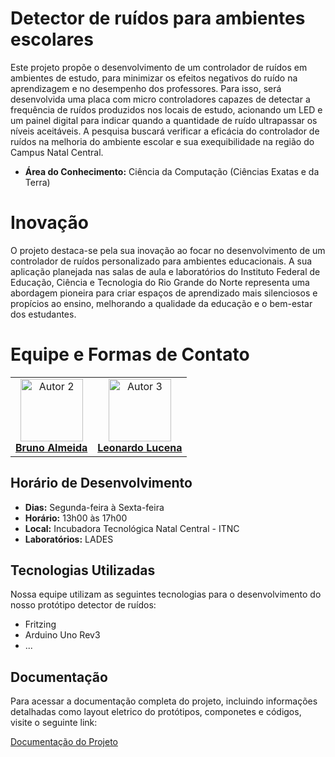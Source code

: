 # Detector de ruídos para ambientes escolares

Este projeto propõe o desenvolvimento de um controlador de ruídos em ambientes de estudo, para minimizar os efeitos negativos do ruído na aprendizagem e no desempenho dos professores. Para isso, será desenvolvida uma placa com micro controladores capazes de detectar a frequência de ruídos produzidos nos locais de estudo, acionando um LED e um painel digital para indicar quando a quantidade de ruído ultrapassar os níveis aceitáveis. A pesquisa buscará verificar a eficácia do controlador de ruídos na melhoria do ambiente escolar e sua exequibilidade na região do Campus Natal Central. 

- **Área do Conhecimento:** Ciência da Computação (Ciências Exatas e da Terra)

# Inovação

O projeto destaca-se pela sua inovação ao focar no desenvolvimento de um controlador de ruídos personalizado para ambientes educacionais. A sua aplicação planejada nas salas de aula e laboratórios do Instituto Federal de Educação, Ciência e
Tecnologia do Rio Grande do Norte representa uma abordagem pioneira para criar espaços de aprendizado mais silenciosos e propícios ao ensino, melhorando a qualidade da educação e o bem-estar dos estudantes.

# Equipe e Formas de Contato

<table style>
<tr>   
    <td align="center"><a href="https://github.com/usuariodebruno">
    <img src="https://avatars.githubusercontent.com/usuariodebruno" width="100px;" alt="Autor 2"/>
    <br />
    <a href="https://github.com/usuariodebruno"><b>Bruno Almeida</b></a>
    </td>
    <td align="center"><a href="https://github.com/lrlucena">
        <img src="https://avatars.githubusercontent.com/lrlucena" width="100px;" alt="Autor 3"/>
        <br />
        <a href="https://github.com/lrlucena"><b>Leonardo Lucena</b></a>
    </td>    
  </tr>  
</table>

## Horário de Desenvolvimento

- **Dias:** Segunda-feira à Sexta-feira
- **Horário:** 13h00 às 17h00
- **Local:** Incubadora Tecnológica Natal Central - ITNC 
- **Laboratórios:** LADES 

## Tecnologias Utilizadas

Nossa equipe utilizam as seguintes tecnologias para o desenvolvimento do nosso protótipo detector de ruídos:

- Fritzing
- Arduino Uno Rev3
- ...

## Documentação

Para acessar a documentação completa do projeto, incluindo informações detalhadas como layout eletrico do protótipos, componetes e códigos, visite o seguinte link:

[Documentação do Projeto](doc/documentacao.md)

